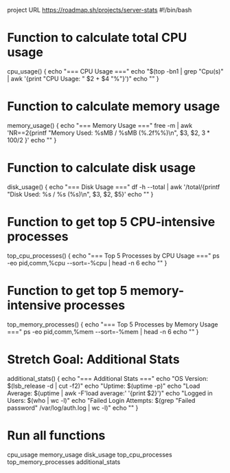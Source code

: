 project URL https://roadmap.sh/projects/server-stats
#!/bin/bash

# Function to calculate total CPU usage
cpu_usage() {
    echo "=== CPU Usage ==="
    echo "$(top -bn1 | grep "Cpu(s)" | awk '{print "CPU Usage: " $2 + $4 "%"}')"
    echo ""
}

# Function to calculate memory usage
memory_usage() {
    echo "=== Memory Usage ==="
    free -m | awk 'NR==2{printf "Memory Used: %sMB / %sMB (%.2f%%)\n", $3, $2, $3*100/$2 }'
    echo ""
}

# Function to calculate disk usage
disk_usage() {
    echo "=== Disk Usage ==="
    df -h --total | awk '/total/{printf "Disk Used: %s / %s (%s)\n", $3, $2, $5}'
    echo ""
}

# Function to get top 5 CPU-intensive processes
top_cpu_processes() {
    echo "=== Top 5 Processes by CPU Usage ==="
    ps -eo pid,comm,%cpu --sort=-%cpu | head -n 6
    echo ""
}

# Function to get top 5 memory-intensive processes
top_memory_processes() {
    echo "=== Top 5 Processes by Memory Usage ==="
    ps -eo pid,comm,%mem --sort=-%mem | head -n 6
    echo ""
}

# Stretch Goal: Additional Stats
additional_stats() {
    echo "=== Additional Stats ==="
    echo "OS Version: $(lsb_release -d | cut -f2)"
    echo "Uptime: $(uptime -p)"
    echo "Load Average: $(uptime | awk -F'load average:' '{print $2}')"
    echo "Logged in Users: $(who | wc -l)"
    echo "Failed Login Attempts: $(grep "Failed password" /var/log/auth.log | wc -l)"
    echo ""
}

# Run all functions
cpu_usage
memory_usage
disk_usage
top_cpu_processes
top_memory_processes
additional_stats
